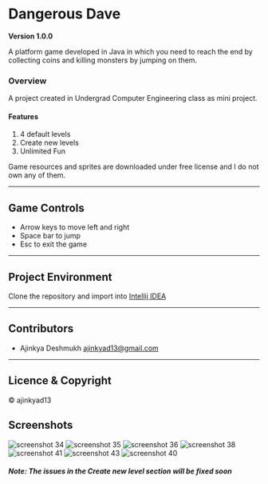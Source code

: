 # Dangerous Dave
**Version 1.0.0**

A platform game developed in Java in which you need to reach the end by collecting coins and killing monsters by jumping on them.


### Overview
A project created in Undergrad Computer Engineering class as mini project. 
#### Features
1. 4 default levels  
2. Create new levels
3. Unlimited Fun

Game resources and sprites are downloaded under free license and I do not own any of them.

---
## Game Controls
- Arrow keys to move left and right
- Space bar to jump
- Esc to exit the game

---
## Project Environment
Clone the repository and import into [Intellij IDEA](https://www.jetbrains.com/idea)

---
## Contributors
- Ajinkya Deshmukh <ajinkyad13@gmail.com>

---
## Licence & Copyright
© ajinkyad13


## Screenshots

![screenshot 34](https://cloud.githubusercontent.com/assets/17806271/23974087/cba07126-09af-11e7-9a77-741f84a6c05a.png)
![screenshot 35](https://cloud.githubusercontent.com/assets/17806271/23974122/f2b319a8-09af-11e7-8c6c-21f31159720f.png)
![screenshot 36](https://cloud.githubusercontent.com/assets/17806271/23974123/f2bbd246-09af-11e7-814a-6c67b1ceb84c.png)
![screenshot 38](https://cloud.githubusercontent.com/assets/17806271/23974124/f2bcb418-09af-11e7-836d-d08ed78b3667.png)
![screenshot 41](https://cloud.githubusercontent.com/assets/17806271/23974127/f2beb268-09af-11e7-948b-7ba519cd2fe5.png) 
![screenshot 43](https://cloud.githubusercontent.com/assets/17806271/23974126/f2be235c-09af-11e7-8c28-6700c8488e0c.png)
![screenshot 40](https://cloud.githubusercontent.com/assets/17806271/23974125/f2be1498-09af-11e7-81e9-b4bc36ee79e3.png)

##### Note: The issues in the Create new level section will be fixed soon
